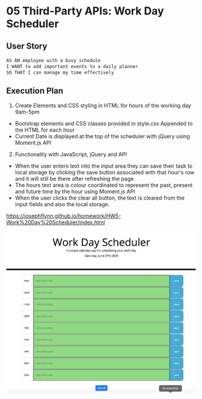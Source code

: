 # 05 Third-Party APIs: Work Day Scheduler

## User Story

```
AS AN employee with a busy schedule
I WANT to add important events to a daily planner
SO THAT I can manage my time effectively
```

## Execution Plan

1. Create Elements and CSS styling in HTML for hours of the working day 9am-5pm
* Bootstrap elements and CSS classes provided in style.css Appended to the HTML for each hour
* Current Date is displayed at the top of the scheduler with jQuery using Moment.js API

2. Functionality with JavaScript, jQuery and API
* When the user enters text into the input area they can save their task to local storage by clicking the save button associated with that hour's row and it will still be there after refreshing the page
* The hours text area is colour coordinated to represent the past, present and future time by the hour using Moment.js API
* When the user clicks the clear all button, the text is cleared from the input fields and also the local storage.

https://josephflynn.github.io/homework/HW5-Work%20Day%20Scheduler/index.html

<dl>
    <a href="https://josephflynn.github.io/homework/HW5-Work%20Day%20Scheduler/index.html"><img src="screenshot.png" /></a>
</dl>
